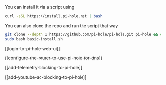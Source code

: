 You can install it via a script using
```sh
curl -sSL https://install.pi-hole.net | bash
```

You can also clone the repo and run the script that way
```sh
git clone --depth 1 https://github.com/pi-hole/pi-hole.git pi-hole && cd $_
sudo bash basic-install.sh
```

[[login-to-pi-hole-web-ui]]

[[configure-the-router-to-use-pi-hole-for-dns]]

[[add-telemetry-blocking-to-pi-hole]]

[[add-youtube-ad-blocking-to-pi-hole]]




